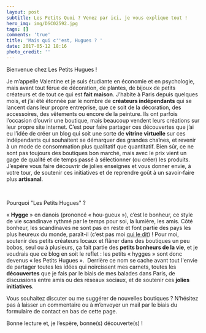 ```yaml
---
layout: post
subtitle: Les Petits Quoi ? Venez par ici, je vous explique tout !
hero_img: img/DSC02592.jpg
tags: []
comments: 'true'
title: 'Mais qui c''est, Hugues ? '
date: 2017-05-12 18:16
photo_credit: ''
---
```

Bienvenue chez Les Petits Hugues !

Je m’appelle Valentine et je suis étudiante en économie et en psychologie, mais avant tout férue de décoration, de plantes, de bijoux de petits créateurs et de tout ce qui est **fait maison**. J’habite à Paris depuis quelques mois, et j’ai été étonnée par le nombre de **créateurs indépendants** qui se lancent dans leur propre entreprise, que ce soit de la décoration, des accessoires, des vêtements ou encore de la peinture. Ils ont parfois l’occasion d’ouvrir une boutique, mais beaucoup vendent leurs créations sur leur propre site internet. C’est pour faire partager ces découvertes que j’ai eu l’idée de créer un blog qui soit une sorte de **vitrine virtuelle** sur ces indépendants qui souhaitent se démarquer des grandes chaînes, et revenir à un mode de consommation plus qualitatif que quantitatif. Bien sûr, ce ne sont pas toujours des boutiques bon marché, mais avec le prix vient un gage de qualité et de temps passé à sélectionner (ou créer) les produits. J’espère vous faire découvrir de jolies enseignes et vous donner envie, à votre tour, de soutenir ces initiatives et de reprendre goût à un savoir-faire plus **artisanal**.

<br>

Pourquoi "Les Petits Hugues" ?

« **Hygge** » en danois (prononcé « hou-gueux »), c’est le bonheur, ce style de vie scandinave rythmé par le temps pour soi, la lumière, les amis. Côté bonheur, les scandinaves ne sont pas en reste et font partie des pays les plus heureux du monde, paraît-il (c’est pas moi <a href="http://www.lemonde.fr/europe/article/2017/03/21/la-norvege-pays-le-plus-heureux-du-monde_5098268_3214.html" class="">qui le dit</a>) ! Pour moi, soutenir des petits créateurs locaux et flâner dans des boutiques un peu bobos, seul ou à plusieurs, ça fait partie des **petits bonheurs de la vie**, et je voudrais que ce blog en soit le reflet : les petits « hygges » sont donc devenus « les Petits Hugues ».  Derrière ce nom se cache avant tout l'envie de partager toutes les idées qui noircissent mes carnets, toutes les **découvertes** que je fais par le biais de mes balades dans Paris, de discussions entre amis ou des réseaux sociaux, et de soutenir ces **jolies initiatives**.

Vous souhaitez discuter ou me suggérer de nouvelles boutiques ? N’hésitez pas à laisser un commentaire ou à m’envoyer un mail par le biais du formulaire de contact en bas de cette page.

Bonne lecture et, je l’espère, bonne(s) découverte(s) !